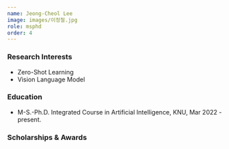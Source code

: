 ```yaml
---
name: Jeong-Cheol Lee
image: images/이정철.jpg
role: msphd
order: 4
---
```


### Research Interests
- Zero-Shot Learning
- Vision Language Model

### Education
- M-S.-Ph.D. Integrated Course in Artificial Intelligence, KNU, Mar 2022 - present.

### Scholarships & Awards
